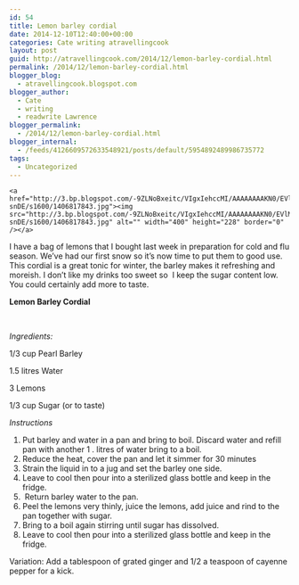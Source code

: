 ```yaml
---
id: 54
title: Lemon barley cordial
date: 2014-12-10T12:40:00+00:00
categories: Cate writing atravellingcook
layout: post
guid: http://atravellingcook.com/2014/12/lemon-barley-cordial.html
permalink: /2014/12/lemon-barley-cordial.html
blogger_blog:
  - atravellingcook.blogspot.com
blogger_author:
  - Cate
  - writing
  - readwrite Lawrence
blogger_permalink:
  - /2014/12/lemon-barley-cordial.html
blogger_internal:
  - /feeds/4126609572633548921/posts/default/5954892489986735772
tags:
  - Uncategorized
---
```


  
    <a  href="http://3.bp.blogspot.com/-9ZLNoBxeitc/VIgxIehccMI/AAAAAAAAKN0/EVlMEm-snDE/s1600/1406817843.jpg"><img src="http://3.bp.blogspot.com/-9ZLNoBxeitc/VIgxIehccMI/AAAAAAAAKN0/EVlMEm-snDE/s1600/1406817843.jpg" alt="" width="400" height="228" border="0" /></a>
  
  
  
  



  I have a bag of lemons that I bought last week in preparation for cold and flu season. We&#8217;ve had our first snow so it&#8217;s now time to put them to good use. This cordial is a great tonic for winter, the barley makes it refreshing and moreish. I don&#8217;t like my drinks too sweet so  I keep the sugar content low. You could certainly add more to taste.








  <b>Lemon Barley Cordial</b>



  <b> </b>



  <i>Ingredients:</i>



  1/3 cup Pearl Barley



  1.5 litres Water



  3 Lemons



  1/3 cup Sugar (or to taste)









  <i>Instructions</i>


  1. Put barley and water in a pan and bring to boil. Discard water and refill pan with another 1 . litres of water bring to a boil.
  2. Reduce the heat, cover the pan and let it simmer for 30 minutes
  3. Strain the liquid in to a jug and set the barley one side.
  4. Leave to cool then pour into a sterilized glass bottle and keep in the fridge.
  5.  Return barley water to the pan.
  6. Peel the lemons very thinly, juice the lemons, add juice and rind to the pan together with sugar.
  7. Bring to a boil again stirring until sugar has dissolved.
  8. Leave to cool then pour into a sterilized glass bottle and keep in the fridge.


  Variation: Add a tablespoon of grated ginger and 1/2 a teaspoon of cayenne pepper for a kick.
